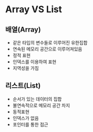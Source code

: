 # Array VS List

## 배열(Array)

- 같은 타입의 변수들로 이루어진 유한집합
- 연속된 메모리 공간으로 이루어져있음
- 정적 표현
- 인덱스를 이용하여 표현
- 지역성을 가짐

## 리스트(List)

- 순서가 있는 데이터의 집합
- 불연속적으로 메모리 공간 차지
- 동적표현
- 인덱스가 없음
- 포인터를 통한 접근
